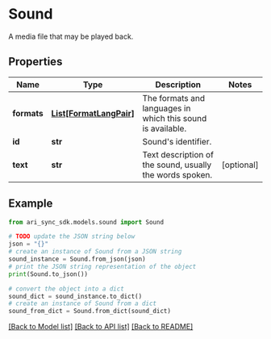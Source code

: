 # Sound

A media file that may be played back.

## Properties

Name | Type | Description | Notes
------------ | ------------- | ------------- | -------------
**formats** | [**List[FormatLangPair]**](FormatLangPair.md) | The formats and languages in which this sound is available. | 
**id** | **str** | Sound&#39;s identifier. | 
**text** | **str** | Text description of the sound, usually the words spoken. | [optional] 

## Example

```python
from ari_sync_sdk.models.sound import Sound

# TODO update the JSON string below
json = "{}"
# create an instance of Sound from a JSON string
sound_instance = Sound.from_json(json)
# print the JSON string representation of the object
print(Sound.to_json())

# convert the object into a dict
sound_dict = sound_instance.to_dict()
# create an instance of Sound from a dict
sound_from_dict = Sound.from_dict(sound_dict)
```
[[Back to Model list]](../README.md#documentation-for-models) [[Back to API list]](../README.md#documentation-for-api-endpoints) [[Back to README]](../README.md)


